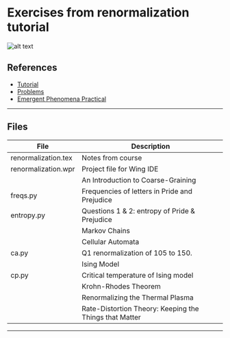 # Exercises from renormalization tutorial

![alt text](https://www.complexityexplorer.org/system//courses/tutorials/logos/000/000/067/normal/PastedGraphic-2.jpg?1554505471 "")


## References

* [Tutorial](https://www.complexityexplorer.org/courses/67-introduction-to-renormalization)
* [Problems](http://tuvalu.santafe.edu/~simon/MOOC_problems.pdf)
* [Emergent Phenomena Practical](http://tuvalu.santafe.edu/~simon/practical.pdf)

---

## Files

|File|Description|
|------------------------------|-----------------------------------------------------------|
|renormalization.tex|Notes from course|
|renormalization.wpr|Project file for Wing IDE|
||An Introduction to Coarse-Graining|
|freqs.py|Frequencies of letters in Pride and Prejudice|
|entropy.py|Questions 1 & 2: entropy of Pride & Prejudice|
||Markov Chains|
||Cellular Automata|
|ca.py|Q1 renormalization of 105 to 150.|
||Ising Model|
|cp.py|Critical temperature of Ising model|
||Krohn-Rhodes Theorem|
||Renormalizing the Thermal Plasma|
||Rate-Distortion Theory: Keeping the Things that Matter|

---
